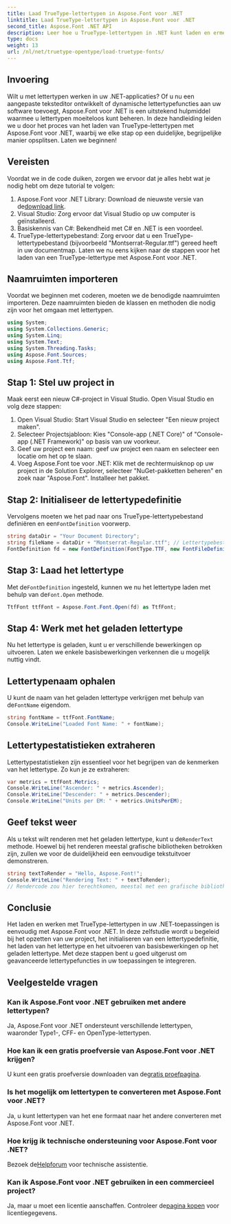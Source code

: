 ```yaml
---
title: Laad TrueType-lettertypen in Aspose.Font voor .NET
linktitle: Laad TrueType-lettertypen in Aspose.Font voor .NET
second_title: Aspose.Font .NET API
description: Leer hoe u TrueType-lettertypen in .NET kunt laden en ermee kunt werken met behulp van Aspose.Font. Stap-voor-stap handleiding inbegrepen. Perfect voor ontwikkelaars die hun apps willen verbeteren.
type: docs
weight: 13
url: /nl/net/truetype-opentype/load-truetype-fonts/
---
```

## Invoering
Wilt u met lettertypen werken in uw .NET-applicaties? Of u nu een aangepaste teksteditor ontwikkelt of dynamische lettertypefuncties aan uw software toevoegt, Aspose.Font voor .NET is een uitstekend hulpmiddel waarmee u lettertypen moeiteloos kunt beheren. In deze handleiding leiden we u door het proces van het laden van TrueType-lettertypen met Aspose.Font voor .NET, waarbij we elke stap op een duidelijke, begrijpelijke manier opsplitsen. Laten we beginnen!
## Vereisten
Voordat we in de code duiken, zorgen we ervoor dat je alles hebt wat je nodig hebt om deze tutorial te volgen:
1.  Aspose.Font voor .NET Library: Download de nieuwste versie van de[download link](https://releases.aspose.com/font/net/).
2. Visual Studio: Zorg ervoor dat Visual Studio op uw computer is geïnstalleerd.
3. Basiskennis van C#: Bekendheid met C# en .NET is een voordeel.
4. TrueType-lettertypebestand: Zorg ervoor dat u een TrueType-lettertypebestand (bijvoorbeeld "Montserrat-Regular.ttf") gereed heeft in uw documentmap.
Laten we nu eens kijken naar de stappen voor het laden van een TrueType-lettertype met Aspose.Font voor .NET.
## Naamruimten importeren
Voordat we beginnen met coderen, moeten we de benodigde naamruimten importeren. Deze naamruimten bieden de klassen en methoden die nodig zijn voor het omgaan met lettertypen.
```csharp
using System;
using System.Collections.Generic;
using System.Linq;
using System.Text;
using System.Threading.Tasks;
using Aspose.Font.Sources;
using Aspose.Font.Ttf;
```
## Stap 1: Stel uw project in
Maak eerst een nieuw C#-project in Visual Studio. Open Visual Studio en volg deze stappen:
1. Open Visual Studio: Start Visual Studio en selecteer "Een nieuw project maken".
2. Selecteer Projectsjabloon: Kies "Console-app (.NET Core)" of "Console-app (.NET Framework)" op basis van uw voorkeur.
3. Geef uw project een naam: geef uw project een naam en selecteer een locatie om het op te slaan.
4. Voeg Aspose.Font toe voor .NET: Klik met de rechtermuisknop op uw project in de Solution Explorer, selecteer "NuGet-pakketten beheren" en zoek naar "Aspose.Font". Installeer het pakket.
## Stap 2: Initialiseer de lettertypedefinitie
 Vervolgens moeten we het pad naar ons TrueType-lettertypebestand definiëren en een`FontDefinition` voorwerp.
```csharp
string dataDir = "Your Document Directory";
string fileName = dataDir + "Montserrat-Regular.ttf"; // Lettertypebestandsnaam met volledig pad
FontDefinition fd = new FontDefinition(FontType.TTF, new FontFileDefinition("ttf", new FileSystemStreamSource(fileName)));
```
## Stap 3: Laad het lettertype
 Met de`FontDefinition` ingesteld, kunnen we nu het lettertype laden met behulp van de`Font.Open` methode.
```csharp
TtfFont ttfFont = Aspose.Font.Font.Open(fd) as TtfFont;
```
## Stap 4: Werk met het geladen lettertype
Nu het lettertype is geladen, kunt u er verschillende bewerkingen op uitvoeren. Laten we enkele basisbewerkingen verkennen die u mogelijk nuttig vindt.
## Lettertypenaam ophalen
 U kunt de naam van het geladen lettertype verkrijgen met behulp van de`FontName` eigendom.
```csharp
string fontName = ttfFont.FontName;
Console.WriteLine("Loaded Font Name: " + fontName);
```
## Lettertypestatistieken extraheren
Lettertypestatistieken zijn essentieel voor het begrijpen van de kenmerken van het lettertype. Zo kun je ze extraheren:
```csharp
var metrics = ttfFont.Metrics;
Console.WriteLine("Ascender: " + metrics.Ascender);
Console.WriteLine("Descender: " + metrics.Descender);
Console.WriteLine("Units per EM: " + metrics.UnitsPerEM);
```
## Geef tekst weer
 Als u tekst wilt renderen met het geladen lettertype, kunt u de`RenderText` methode. Hoewel bij het renderen meestal grafische bibliotheken betrokken zijn, zullen we voor de duidelijkheid een eenvoudige tekstuitvoer demonstreren.
```csharp
string textToRender = "Hello, Aspose.Font!";
Console.WriteLine("Rendering Text: " + textToRender);
// Rendercode zou hier terechtkomen, meestal met een grafische bibliotheek.
```
## Conclusie
Het laden en werken met TrueType-lettertypen in uw .NET-toepassingen is eenvoudig met Aspose.Font voor .NET. In deze zelfstudie wordt u begeleid bij het opzetten van uw project, het initialiseren van een lettertypedefinitie, het laden van het lettertype en het uitvoeren van basisbewerkingen op het geladen lettertype. Met deze stappen bent u goed uitgerust om geavanceerde lettertypefuncties in uw toepassingen te integreren.
## Veelgestelde vragen
### Kan ik Aspose.Font voor .NET gebruiken met andere lettertypen?
Ja, Aspose.Font voor .NET ondersteunt verschillende lettertypen, waaronder Type1-, CFF- en OpenType-lettertypen.
### Hoe kan ik een gratis proefversie van Aspose.Font voor .NET krijgen?
 U kunt een gratis proefversie downloaden van de[gratis proefpagina](https://releases.aspose.com/).
### Is het mogelijk om lettertypen te converteren met Aspose.Font voor .NET?
Ja, u kunt lettertypen van het ene formaat naar het andere converteren met Aspose.Font voor .NET.
### Hoe krijg ik technische ondersteuning voor Aspose.Font voor .NET?
 Bezoek de[Helpforum](https://forum.aspose.com/c/font/41) voor technische assistentie.
### Kan ik Aspose.Font voor .NET gebruiken in een commercieel project?
 Ja, maar u moet een licentie aanschaffen. Controleer de[pagina kopen](https://purchase.aspose.com/buy) voor licentiegegevens.